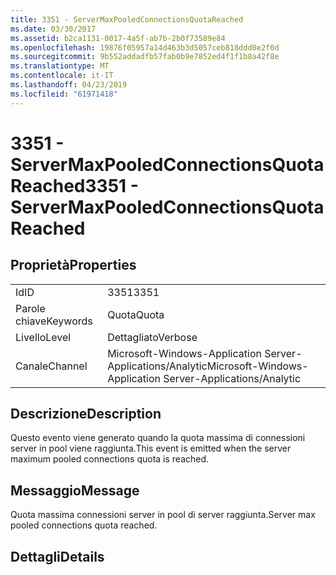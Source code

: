 ```yaml
---
title: 3351 - ServerMaxPooledConnectionsQuotaReached
ms.date: 03/30/2017
ms.assetid: b2ca1131-0017-4a5f-ab7b-2b0f73589e84
ms.openlocfilehash: 19876f05957a14d463b3d5057ceb818ddd0e2f0d
ms.sourcegitcommit: 9b552addadfb57fab0b9e7852ed4f1f1b8a42f8e
ms.translationtype: MT
ms.contentlocale: it-IT
ms.lasthandoff: 04/23/2019
ms.locfileid: "61971418"
---
```

# <a name="3351---servermaxpooledconnectionsquotareached"></a><span data-ttu-id="45916-102">3351 - ServerMaxPooledConnectionsQuotaReached</span><span class="sxs-lookup"><span data-stu-id="45916-102">3351 - ServerMaxPooledConnectionsQuotaReached</span></span>
## <a name="properties"></a><span data-ttu-id="45916-103">Proprietà</span><span class="sxs-lookup"><span data-stu-id="45916-103">Properties</span></span>  
  
|||  
|-|-|  
|<span data-ttu-id="45916-104">Id</span><span class="sxs-lookup"><span data-stu-id="45916-104">ID</span></span>|<span data-ttu-id="45916-105">3351</span><span class="sxs-lookup"><span data-stu-id="45916-105">3351</span></span>|  
|<span data-ttu-id="45916-106">Parole chiave</span><span class="sxs-lookup"><span data-stu-id="45916-106">Keywords</span></span>|<span data-ttu-id="45916-107">Quota</span><span class="sxs-lookup"><span data-stu-id="45916-107">Quota</span></span>|  
|<span data-ttu-id="45916-108">Livello</span><span class="sxs-lookup"><span data-stu-id="45916-108">Level</span></span>|<span data-ttu-id="45916-109">Dettagliato</span><span class="sxs-lookup"><span data-stu-id="45916-109">Verbose</span></span>|  
|<span data-ttu-id="45916-110">Canale</span><span class="sxs-lookup"><span data-stu-id="45916-110">Channel</span></span>|<span data-ttu-id="45916-111">Microsoft-Windows-Application Server-Applications/Analytic</span><span class="sxs-lookup"><span data-stu-id="45916-111">Microsoft-Windows-Application Server-Applications/Analytic</span></span>|  
  
## <a name="description"></a><span data-ttu-id="45916-112">Descrizione</span><span class="sxs-lookup"><span data-stu-id="45916-112">Description</span></span>  
 <span data-ttu-id="45916-113">Questo evento viene generato quando la quota massima di connessioni server in pool viene raggiunta.</span><span class="sxs-lookup"><span data-stu-id="45916-113">This event is emitted when the server maximum pooled connections quota is reached.</span></span>  
  
## <a name="message"></a><span data-ttu-id="45916-114">Messaggio</span><span class="sxs-lookup"><span data-stu-id="45916-114">Message</span></span>  
 <span data-ttu-id="45916-115">Quota massima connessioni server in pool di server raggiunta.</span><span class="sxs-lookup"><span data-stu-id="45916-115">Server max pooled connections quota reached.</span></span>  
  
## <a name="details"></a><span data-ttu-id="45916-116">Dettagli</span><span class="sxs-lookup"><span data-stu-id="45916-116">Details</span></span>
